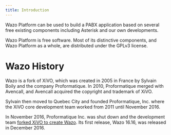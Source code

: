 ```yaml
---
title: Introduction
---
```


Wazo Platform can be used to build a PABX application based on several
free existing components including Asterisk and our own developments.

Wazo Platform is free software. Most of its distinctive components,
and Wazo Platform as a whole, are distributed under the GPLv3 license.

Wazo History
============

Wazo is a fork of XiVO, which was created in 2005 in France by Sylvain
Boily and the company Proformatique. In 2010, Proformatique merged with
Avencall, and Avencall acquired the copyright and trademark of XiVO.

Sylvain then moved to Quebec City and founded Proformatique, Inc. where
the XiVO core development team worked from 2011 until November 2016.

In November 2016, Proformatique Inc. was shut down and the development
team [forked XiVO to create
Wazo](https://wazo-platform.org/blog/introducing-wazo). Its first
release, Wazo 16.16, was released in December 2016.
